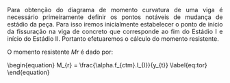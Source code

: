<p style="text-align: justify;"> Para obtenção do diagrama de momento curvatura de uma viga é necessário primeiramente definir os pontos notáveis de mudança de estádio da peça. Para isso iremos inicialmente estabelecer o ponto de início da fissuração na viga de concreto que corresponde ao fim do Estádio I e início do Estádio II. Portanto efetuaremos o cálculo do momento resistente. </p> 

O momento resistente $Mr$ é dado por:

\begin{equation}
M_{r} = \frac{\alpha.f_{ctm}.I_{I}}{y_{t}}  \label{eq:tor}
\end{equation}
